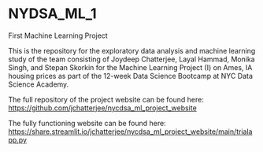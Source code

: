 # NYDSA_ML_1
 First Machine Learning Project

This is the repository for the exploratory data analysis and machine learning study of the team consisting of Joydeep Chatterjee, Layal Hammad, Monika Singh, and Stepan Skorkin for the Machine Learning Project (I) on Ames, IA housing prices as part of the 12-week Data Science Bootcamp at NYC Data Science Academy.

The full repository of the project website can be found here:
https://github.com/jchatterjee/nycdsa_ml_project_website

The fully functioning website can be found here:
https://share.streamlit.io/jchatterjee/nycdsa_ml_project_website/main/trialapp.py